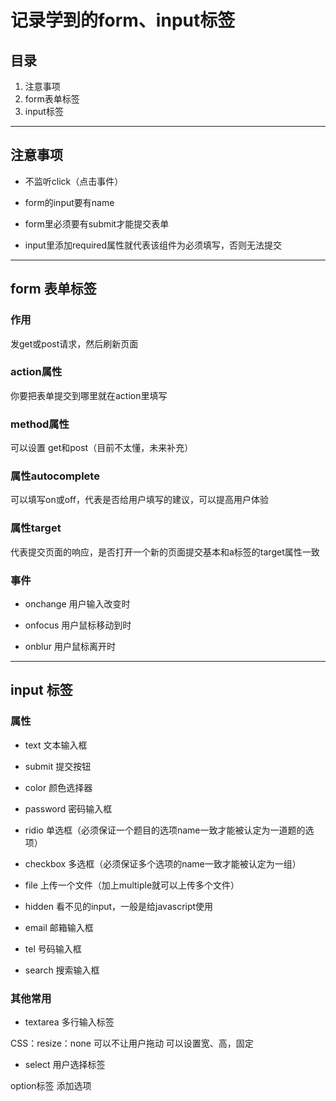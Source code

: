 # 记录学到的form、input标签

## 目录
1. 注意事项
2. form表单标签
3. input标签
---

## 注意事项

- 不监听click（点击事件）

- form的input要有name

- form里必须要有submit才能提交表单

- input里添加required属性就代表该组件为必须填写，否则无法提交

---

## form 表单标签

### 作用

发get或post请求，然后刷新页面

### action属性
你要把表单提交到哪里就在action里填写

### method属性
可以设置 get和post（目前不太懂，未来补充）

### 属性autocomplete
可以填写on或off，代表是否给用户填写的建议，可以提高用户体验

### 属性target
代表提交页面的响应，是否打开一个新的页面提交基本和a标签的target属性一致

### 事件

- onchange 用户输入改变时

- onfocus 用户鼠标移动到时

- onblur 用户鼠标离开时

----

## input 标签

### 属性

- text 文本输入框

- submit 提交按钮

- color 颜色选择器

- password 密码输入框

- ridio 单选框（必须保证一个题目的选项name一致才能被认定为一道题的选项）

- checkbox 多选框（必须保证多个选项的name一致才能被认定为一组）

- file 上传一个文件（加上multiple就可以上传多个文件）

- hidden 看不见的input，一般是给javascript使用

- email 邮箱输入框

- tel 号码输入框

- search 搜索输入框

### 其他常用

- textarea 多行输入标签

CSS：resize：none 可以不让用户拖动
可以设置宽、高，固定

- select 用户选择标签

option标签 添加选项


